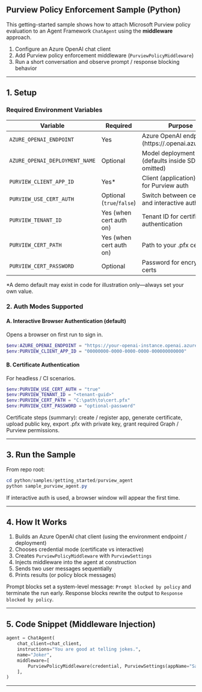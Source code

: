 ## Purview Policy Enforcement Sample (Python)

This getting-started sample shows how to attach Microsoft Purview policy evaluation to an Agent Framework `ChatAgent` using the **middleware** approach.

1. Configure an Azure OpenAI chat client
2. Add Purview policy enforcement middleware (`PurviewPolicyMiddleware`)
3. Run a short conversation and observe prompt / response blocking behavior

---
## 1. Setup
### Required Environment Variables

| Variable | Required | Purpose |
|----------|----------|---------|
| `AZURE_OPENAI_ENDPOINT` | Yes | Azure OpenAI endpoint (https://<name>.openai.azure.com) |
| `AZURE_OPENAI_DEPLOYMENT_NAME` | Optional | Model deployment name (defaults inside SDK if omitted) |
| `PURVIEW_CLIENT_APP_ID` | Yes* | Client (application) ID used for Purview auth |
| `PURVIEW_USE_CERT_AUTH` | Optional (`true`/`false`) | Switch between certificate and interactive auth |
| `PURVIEW_TENANT_ID` | Yes (when cert auth on) | Tenant ID for certificate authentication |
| `PURVIEW_CERT_PATH` | Yes (when cert auth on) | Path to your .pfx certificate |
| `PURVIEW_CERT_PASSWORD` | Optional | Password for encrypted certs |

*A demo default may exist in code for illustration only—always set your own value.

### 2. Auth Modes Supported

#### A. Interactive Browser Authentication (default)
Opens a browser on first run to sign in.

```powershell
$env:AZURE_OPENAI_ENDPOINT = "https://your-openai-instance.openai.azure.com"
$env:PURVIEW_CLIENT_APP_ID = "00000000-0000-0000-0000-000000000000"
```

#### B. Certificate Authentication
For headless / CI scenarios.

```powershell
$env:PURVIEW_USE_CERT_AUTH = "true"
$env:PURVIEW_TENANT_ID = "<tenant-guid>"
$env:PURVIEW_CERT_PATH = "C:\path\to\cert.pfx"
$env:PURVIEW_CERT_PASSWORD = "optional-password"
```

Certificate steps (summary): create / register app, generate certificate, upload public key, export .pfx with private key, grant required Graph / Purview permissions.

---

## 3. Run the Sample

From repo root:

```powershell
cd python/samples/getting_started/purview_agent
python sample_purview_agent.py
```

If interactive auth is used, a browser window will appear the first time.

---

## 4. How It Works

1. Builds an Azure OpenAI chat client (using the environment endpoint / deployment)
2. Chooses credential mode (certificate vs interactive)
3. Creates `PurviewPolicyMiddleware` with `PurviewSettings`
4. Injects middleware into the agent at construction
5. Sends two user messages sequentially
6. Prints results (or policy block messages)

Prompt blocks set a system-level message: `Prompt blocked by policy` and terminate the run early. Response blocks rewrite the output to `Response blocked by policy`.

---

## 5. Code Snippet (Middleware Injection)

```python
agent = ChatAgent(
	chat_client=chat_client,
	instructions="You are good at telling jokes.",
	name="Joker",
	middleware=[
		PurviewPolicyMiddleware(credential, PurviewSettings(appName="Sample App", defaultUserId="<guid>"))
	],
)
```

---

